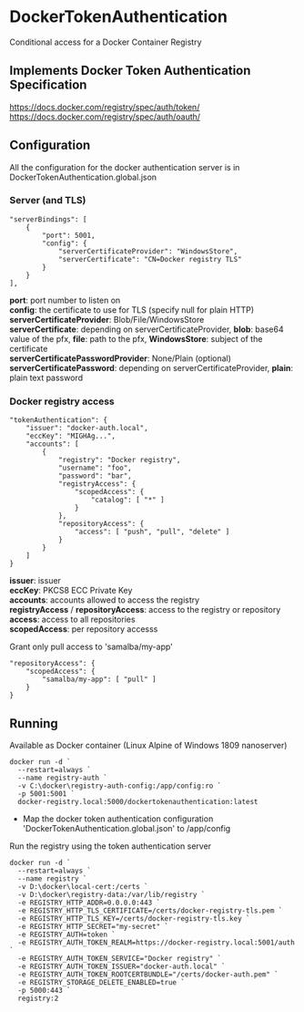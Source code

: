 # DockerTokenAuthentication
Conditional access for a Docker Container Registry

## Implements Docker Token Authentication Specification  
https://docs.docker.com/registry/spec/auth/token/  
https://docs.docker.com/registry/spec/auth/oauth/  

## Configuration

All the configuration for the docker authentication server is in DockerTokenAuthentication.global.json

### Server (and TLS)

```
"serverBindings": [
	{
		"port": 5001,
		"config": {
			"serverCertificateProvider": "WindowsStore",
			"serverCertificate": "CN=Docker registry TLS"
		}
	}
],
```

__port__: port number to listen on  
__config__: the certificate to use for TLS (specify null for plain HTTP)  
__serverCertificateProvider__: Blob/File/WindowsStore  
__serverCertificate__: depending on serverCertificateProvider, **blob**: base64 value of the pfx, **file**: path to the pfx, **WindowsStore**: subject of the certificate  
__serverCertificatePasswordProvider__: None/Plain (optional)  
__serverCertificatePassword__: depending on serverCertificateProvider, **plain**: plain text password  

### Docker registry access

```
"tokenAuthentication": {
	"issuer": "docker-auth.local",
	"eccKey": "MIGHAg...",
	"accounts": [
		{
			"registry": "Docker registry",
			"username": "foo",
			"password": "bar",
			"registryAccess": {
				"scopedAccess": {
					"catalog": [ "*" ]
				}
			},
			"repositoryAccess": {
				"access": [ "push", "pull", "delete" ]
			}
		}
	]
}

```

__issuer__: issuer  
__eccKey__: PKCS8 ECC Private Key  
__accounts__: accounts allowed to access the registry  
__registryAccess__ / __repositoryAccess__: access to the registry or repository  
__access__: access to all repositories  
__scopedAccess__: per repository accesss  

Grant only pull access to 'samalba/my-app'    
```
"repositoryAccess": {
	"scopedAccess": {
		"samalba/my-app": [ "pull" ]
	}
}
```

## Running

Available as Docker container (Linux Alpine of Windows 1809 nanoserver)

```
docker run -d `
  --restart=always `
  --name registry-auth `
  -v C:\docker\registry-auth-config:/app/config:ro `
  -p 5001:5001 `
  docker-registry.local:5000/dockertokenauthentication:latest
```

- Map the docker token authentication configuration 'DockerTokenAuthentication.global.json' to /app/config

Run the registry using the token authentication server

```
docker run -d `
  --restart=always `
  --name registry `
  -v D:\docker\local-cert:/certs `
  -v D:\docker\registry-data:/var/lib/registry `
  -e REGISTRY_HTTP_ADDR=0.0.0.0:443 `
  -e REGISTRY_HTTP_TLS_CERTIFICATE=/certs/docker-registry-tls.pem `
  -e REGISTRY_HTTP_TLS_KEY=/certs/docker-registry-tls.key `
  -e REGISTRY_HTTP_SECRET="my-secret" `
  -e REGISTRY_AUTH=token `
  -e REGISTRY_AUTH_TOKEN_REALM=https://docker-registry.local:5001/auth `
  -e REGISTRY_AUTH_TOKEN_SERVICE="Docker registry" `
  -e REGISTRY_AUTH_TOKEN_ISSUER="docker-auth.local" `
  -e REGISTRY_AUTH_TOKEN_ROOTCERTBUNDLE="/certs/docker-auth.pem" `
  -e REGISTRY_STORAGE_DELETE_ENABLED=true `
  -p 5000:443 `
  registry:2
```
